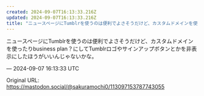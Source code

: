 ```yaml
---
created: 2024-09-07T16:13:33.216Z
updated: 2024-09-07T16:13:33.216Z
title: "ニュースページにTumblrを使うのは便利でよさそうだけど、カスタムドメインを使[...]"
---
```


<p>ニュースページにTumblrを使うのは便利でよさそうだけど、カスタムドメインを使ったりbusiness plan？にしてTumblrロゴやサインアップボタンとかを非表示にしたほうがいいんじゃないかな。</p>

&mdash; 2024-09-07 16:13:33 UTC

Original URL: https://mastodon.social/@sakuramochi0/113097153787743055
